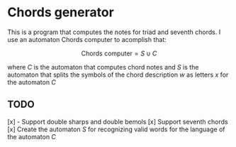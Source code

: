 # Chords generator

This is a program that computes the notes for triad and seventh chords. I use an automaton $\text{Chords computer}$ to acomplish that:

$$
\text{Chords computer} = S \cup C
$$

where $C$ is the automaton that computes chord notes and $S$ is the automaton that splits the symbols of the chord description $w$ as letters $x$ for the automaton $C$

## TODO

[x] - Support double sharps and double bemols
[x] Support seventh chords
[x] Create the automaton $S$ for recognizing valid words for the language of the automaton $C$
